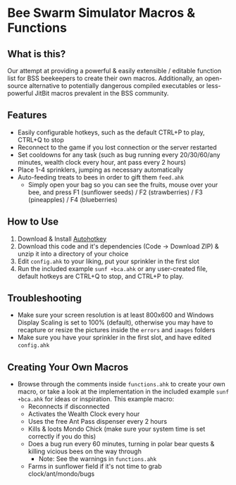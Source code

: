 # Bee Swarm Simulator Macros & Functions
## What is this?

Our attempt at providing a powerful & easily extensible / editable function list for BSS beekeepers to create their own macros. Additionally, an open-source alternative to potentially dangerous compiled executables or less-powerful JitBit macros prevalent in the BSS community.<br>

## Features
- Easily configurable hotkeys, such as the default CTRL+P to play, CTRL+Q to stop
- Reconnect to the game if you lost connection or the server restarted
- Set cooldowns for any task (such as bug running every 20/30/60/any minutes, wealth clock every hour, ant pass every 2 hours)
- Place 1-4 sprinklers, jumping as necessary automatically
- Auto-feeding treats to bees in order to gift them `feed.ahk`
  - Simply open your bag so you can see the fruits, mouse over your bee, and press F1 (sunflower seeds) / F2 (strawberries) / F3 (pineapples) / F4 (blueberries)

## How to Use

1. Download & Install [Autohotkey](https://www.autohotkey.com/)
2. Download this code and it's dependencies (Code -> Download ZIP) & unzip it into a directory of your choice
3. Edit `config.ahk` to your liking, put your sprinkler in the first slot
4. Run the included example `sunf +bca.ahk` or any user-created file, default hotkeys are CTRL+Q to stop, and CTRL+P to play.

## Troubleshooting
- Make sure your screen resolution is at least 800x600 and Windows Display Scaling is set to 100% (default), otherwise you may have to recapture or resize the pictures inside the `errors` and `images` folders
- Make sure you have your sprinkler in the first slot, and have edited `config.ahk`

## Creating Your Own Macros
- Browse through the comments inside `functions.ahk` to create your own macro, or take a look at the implementation in the included example `sunf +bca.ahk` for ideas or inspiration. This example macro:
    - Reconnects if disconnected
    - Activates the Wealth Clock every hour
    - Uses the free Ant Pass dispenser every 2 hours
    - Kills & loots Mondo Chick (make sure your system time is set correctly if you do this)
    - Does a bug run every 60 minutes, turning in polar bear quests & killing vicious bees on the way through
      - Note: See the warnings in `functions.ahk`
    - Farms in sunflower field if it's not time to grab clock/ant/mondo/bugs
